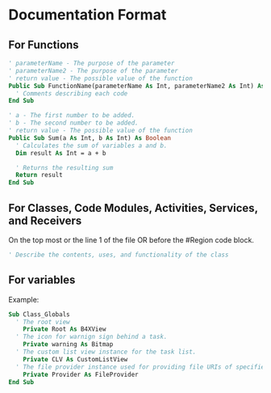 # Documentation Format


## For Functions
```vb
' parameterName - The purpose of the parameter
' parameterName2 - The purpose of the parameter
' return value - The possible value of the function
Public Sub FunctionName(parameterName As Int, parameterName2 As Int) As Boolean
  ' Comments describing each code
End Sub
```

```vb
' a - The first number to be added.
' b - The second number to be added.
' return value - The possible value of the function
Public Sub Sum(a As Int, b As Int) As Boolean
  ' Calculates the sum of variables a and b.
  Dim result As Int = a + b

  ' Returns the resulting sum
  Return result
End Sub
```

## For Classes, Code Modules, Activities, Services, and Receivers
On the top most or the line 1 of the file OR before the #Region code block.
```vb
' Describe the contents, uses, and functionality of the class
```

## For variables
Example:
```vb
Sub Class_Globals
  ' The root view
	Private Root As B4XView
  ' The icon for warnign sign behind a task.
	Private warning As Bitmap
  ' The custom list view instance for the task list.
	Private CLV As CustomListView
  ' The file provider instance used for providing file URIs of specified file.
	Private Provider As FileProvider
End Sub
```
